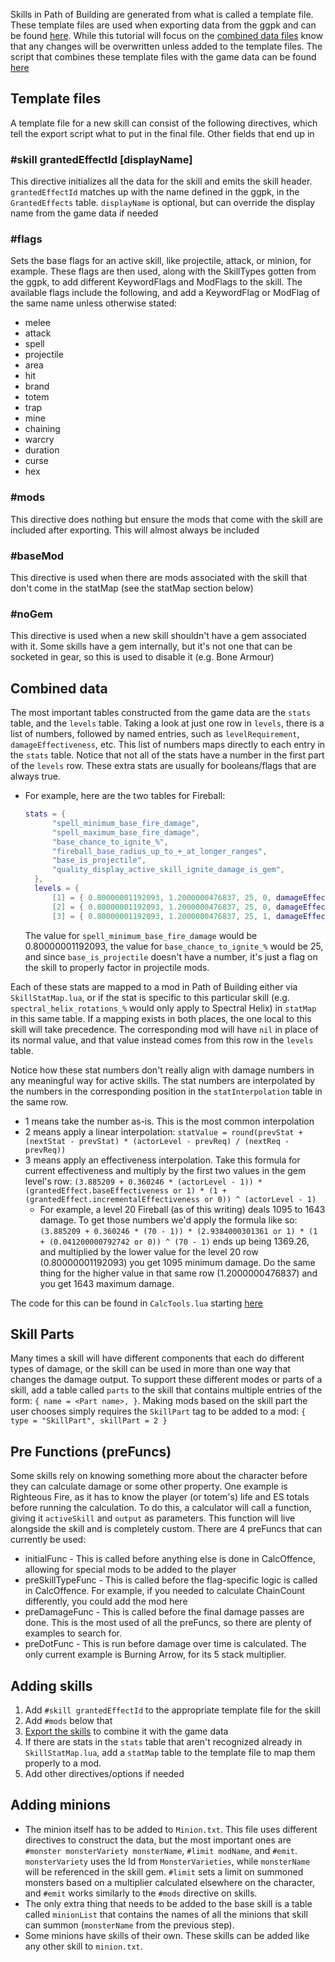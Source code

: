 Skills in Path of Building are generated from what is called a template file.  These template files are used when exporting data from the ggpk and can be found [here](../src/Export/Skills).  While this tutorial will focus on the [combined data files](../src/Data/Skills) know that any changes will be overwritten unless added to the template files.  The script that combines these template files with the game data can be found [here](../src/Export/Scripts/skills.lua)

## Template files

A template file for a new skill can consist of the following directives, which tell the export script what to put in the final file.  Other fields that end up in 

### #skill grantedEffectId [displayName]
This directive initializes all the data for the skill and emits the skill header.  `grantedEffectId` matches up with the name defined in the ggpk, in the `GrantedEffects` table.  `displayName` is optional, but can override the display name from the game data if needed

### #flags
Sets the base flags for an active skill, like projectile, attack, or minion, for example.  These flags are then used, along with the SkillTypes gotten from the ggpk, to add different KeywordFlags and ModFlags to the skill.  The available flags include the following, and add a KeywordFlag or ModFlag of the same name unless otherwise stated:
  * melee
  * attack
  * spell
  * projectile
  * area
  * hit
  * brand
  * totem
  * trap
  * mine
  * chaining
  * warcry
  * duration
  * curse
  * hex

### #mods
This directive does nothing but ensure the mods that come with the skill are included after exporting.  This will almost always be included

### #baseMod
This directive is used when there are mods associated with the skill that don't come in the statMap (see the statMap section below)

### #noGem
This directive is used when a new skill shouldn't have a gem associated with it.  Some skills have a gem internally, but it's not one that can be socketed in gear, so this is used to disable it (e.g. Bone Armour)

## Combined data

The most important tables constructed from the game data are the `stats` table, and the `levels` table.  Taking a look at just one row in `levels`, there is a list of numbers, followed by named entries, such as `levelRequirement`, `damageEffectiveness`, etc.  This list of numbers maps directly to each entry in the `stats` table.  Notice that not all of the stats have a number in the first part of the `levels` row.  These extra stats are usually for booleans/flags that are always true.
* For example, here are the two tables for Fireball:
  ```lua
  stats = {
		"spell_minimum_base_fire_damage",
		"spell_maximum_base_fire_damage",
		"base_chance_to_ignite_%",
		"fireball_base_radius_up_to_+_at_longer_ranges",
		"base_is_projectile",
		"quality_display_active_skill_ignite_damage_is_gem",
	},
	levels = {
		[1] = { 0.80000001192093, 1.2000000476837, 25, 0, damageEffectiveness = 2.4, critChance = 6, levelRequirement = 1, statInterpolation = { 3, 3, 1, 1, }, cost = { Mana = 6, }, },
		[2] = { 0.80000001192093, 1.2000000476837, 25, 0, damageEffectiveness = 2.4, critChance = 6, levelRequirement = 2, statInterpolation = { 3, 3, 1, 1, }, cost = { Mana = 6, }, },
		[3] = { 0.80000001192093, 1.2000000476837, 25, 1, damageEffectiveness = 2.4, critChance = 6, levelRequirement = 4, statInterpolation = { 3, 3, 1, 1, }, cost = { Mana = 7, }, },
  ```
  The value for `spell_minimum_base_fire_damage` would be 0.80000001192093, the value for `base_chance_to_ignite_%` would be 25, and since `base_is_projectile` doesn't have a number, it's just a flag on the skill to properly factor in projectile mods.
  
Each of these stats are mapped to a mod in Path of Building either via `SkillStatMap.lua`, or if the stat is specific to this particular skill (e.g. `spectral_helix_rotations_%` would only apply to Spectral Helix) in `statMap` in this same table.  If a mapping exists in both places, the one local to this skill will take precedence.  The corresponding mod will have `nil` in place of its normal value, and that value instead comes from this row in the `levels` table.

Notice how these stat numbers don't really align with damage numbers in any meaningful way for active skills.  The stat numbers are interpolated by the numbers in the corresponding position in the `statInterpolation` table in the same row.
* 1 means take the number as-is.  This is the most common interpolation
* 2 means apply a linear interpolation: `statValue = round(prevStat + (nextStat - prevStat) * (actorLevel - prevReq) / (nextReq - prevReq))`
* 3 means apply an effectiveness interpolation.  Take this formula for current effectiveness and multiply by the first two values in the gem level's row: `(3.885209 + 0.360246 * (actorLevel - 1)) * (grantedEffect.baseEffectiveness or 1) * (1 + (grantedEffect.incrementalEffectiveness or 0)) ^ (actorLevel - 1)`
  - For example, a level 20 Fireball (as of this writing) deals 1095 to 1643 damage.  To get those numbers we'd apply the formula like so: `(3.885209 + 0.360246 * (70 - 1)) * (2.9384000301361 or 1) * (1 + (0.041200000792742 or 0)) ^ (70 - 1)` ends up being 1369.26, and multiplied by the lower value for the level 20 row (0.80000001192093) you get 1095 minimum damage.  Do the same thing for the higher value in that same row (1.2000000476837) and you get 1643 maximum damage.

The code for this can be found in `CalcTools.lua` starting [here](../src/Modules/CalcTools.lua#L166)

## Skill Parts

Many times a skill will have different components that each do different types of damage, or the skill can be used in more than one way that changes the damage output.  To support these different modes or parts of a skill, add a table called `parts` to the skill that contains multiple entries of the form: `{ name = <Part name>, }`.  Making mods based on the skill part the user chooses simply requires the `SkillPart` tag to be added to a mod: `{ type = "SkillPart", skillPart = 2 }`

## Pre Functions (preFuncs)

Some skills rely on knowing something more about the character before they can calculate damage or some other property.  One example is Righteous Fire, as it has to know the player (or totem's) life and ES totals before running the calculation.  To do this, a calculator will call a function, giving it `activeSkill` and `output` as parameters.  This function will live alongside the skill and is completely custom.  There are 4 preFuncs that can currently be used:
* initialFunc - This is called before anything else is done in CalcOffence, allowing for special mods to be added to the player
* preSkillTypeFunc - This is called before the flag-specific logic is called in CalcOffence.  For example, if you needed to calculate ChainCount differently, you could add the mod here
* preDamageFunc - This is called before the final damage passes are done.  This is the most used of all the preFuncs, so there are plenty of examples to search for.
* preDotFunc - This is run before damage over time is calculated.  The only current example is Burning Arrow, for its 5 stack multiplier.

## Adding skills

1. Add `#skill grantedEffectId` to the appropriate template file for the skill
2. Add `#mods` below that
3. [Export the skills](../CONTRIBUTING.md#exporting-ggpk-data-from-path-of-exile) to combine it with the game data
4. If there are stats in the `stats` table that aren't recognized already in `SkillStatMap.lua`, add a `statMap` table to the template file to map them properly to a mod.
5. Add other directives/options if needed

## Adding minions

* The minion itself has to be added to `Minion.txt`.  This file uses different directives to construct the data, but the most important ones are `#monster monsterVariety monsterName`, `#limit modName`, and `#emit`. `monsterVariety` uses the Id from `MonsterVarieties`, while `monsterName` will be referenced in the skill gem.  `#limit` sets a limit on summoned monsters based on a multiplier calculated elsewhere on the character, and `#emit` works similarly to the `#mods` directive on skills.
* The only extra thing that needs to be added to the base skill is a table called `minionList` that contains the names of all the minions that skill can summon (`monsterName` from the previous step).
* Some minions have skills of their own.  These skills can be added like any other skill to `minion.txt`.

